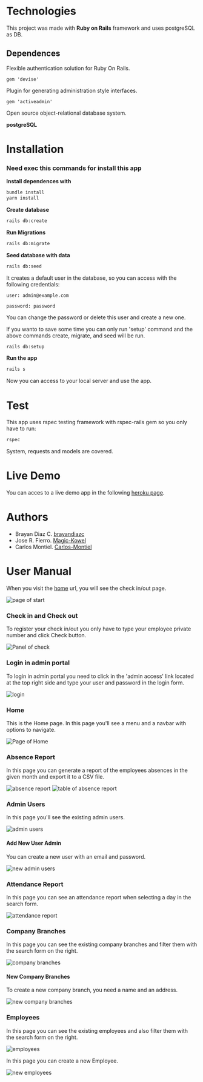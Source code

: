 # Technologies 
This project was made with **Ruby on Rails** framework and uses postgreSQL as DB.

## Dependences

Flexible authentication solution for Ruby On Rails.

`gem 'devise'`

Plugin for generating administration style interfaces.

`gem 'activeadmin'`

Open source object-relational database system.

**postgreSQL**
 
# Installation
### **Need exec this commands for install this app**

**Install dependences with**
```bash
bundle install
yarn install
```
**Create database**
```bash
rails db:create
```
**Run Migrations**
```bash
rails db:migrate
```
**Seed database with data**
```bash
rails db:seed
```
It creates a default user in the database, so you can access with the following credentials:

`user: admin@example.com`

`password: password`

You can change the password or delete this user and create a new one.

If you wanto to save some time you can only run 'setup' command and the above commands create, migrate, and seed will be run.
```bash
rails db:setup
```

**Run the app**
```bash
rails s
```
Now you can access to your local server and use the app.

# Test
This app uses rspec testing framework with rspec-rails gem so you only have to run:
```bash
rspec
```
System, requests and models are covered.

# Live Demo
You can acces to a live demo app in the following [heroku page](https://herokuapp.com).

# Authors
- Brayan Diaz C. [brayandiazc](https://github.com/brayandaizc)
- Jose R. Fierro. [Magic-Kowel](https://github.com/Magic-Kowel)
- Carlos Montiel. [Carlos-Montiel](https://github.com/Carlos-Montiel) 

# User Manual
When you visit the [home](http://127.0.0.1:3000 "home") url, you will see the check in/out page.

![page of start](../img/inicio.png "page of start")

### Check in and Check out
To register your check in/out you only have to type your employee private number and click Check button. 

![Panel of check](../img/panel_de_check.png "Panel of check")

### Login in admin portal
To login in admin portal you need to click in the 'admin access' link located at the top right side and type your user and password in the login form.

![login](../img/login.png "login")

### Home
This is the Home page. In this page you'll see a menu and a navbar with options to navigate.

![Page of Home](../img/home.png "Page of Home")

### Absence Report
In this page you can generate a report of the employees absences in the given month and export it to a CSV file.

![absence report](../img/absence_report.png "seach absence report")
![table of absence report](../img/table_absence_report.png "table of absence report")

### Admin Users
In this page you'll see the existing admin users.

![admin users](../img/admin_users.png "admin users")

####  Add New User Admin
You can create a new user with an email and password.

![new admin users](../img/new_admin_users.png "new admin users")

###  Attendance Report
In this page you can see an attendance report when selecting a day in the search form.

![attendance report](../img/attendance_report.png "attendance report")

### Company Branches
In this page you can see the existing company branches and filter them with the search form on the right.

![company branches](../img/company_branches.png "company branches")

#### New Company Branches
To create a new company branch, you need a name and an address.

![new company branches](../img/new_company_branches.png "new company branches")

### Employees
In this page you can see the existing employees and also filter them with the search form on the right.

![employees](../img/employees.png "employees")

In this page you can create a new Employee.

![new employees](../img/new_employees.png "new employees")
